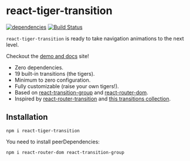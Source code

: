 # react-tiger-transition

[![dependencies](https://david-dm.org/pedrobern/react-tiger-transition.svg)](https://github.com/PedroBern/react-tiger-transition)
[![Build Status](https://travis-ci.com/PedroBern/react-tiger-transition.svg?branch=master)](https://travis-ci.com/PedroBern/react-tiger-transition)



`react-tiger-transition` is ready to take navigation animations to the next level.

Checkout the [demo and docs](https://pedrobern.github.io/react-tiger-transition) site!

- Zero dependencies.
- 19 built-in transitions (the tigers).
- Minimum to zero configuration.
- Fully customizable (raise your own tigers!).
- Based on [react-transition-group](https://github.com/reactjs/react-transition-group) and [react-router-dom](https://github.com/ReactTraining/react-router).
- Inspired by [react-router-transition](https://github.com/maisano/react-router-transition) and [this transitions collection](https://tympanus.net/codrops/2013/05/07/a-collection-of-page-transitions/).

## Installation

`npm i react-tiger-transition`

You need to install peerDependencies:

`npm i react-router-dom react-transition-group`
